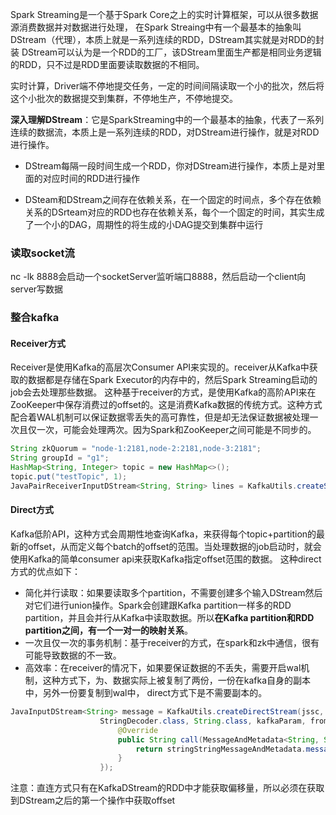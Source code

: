 Spark Streaming是一个基于Spark Core之上的实时计算框架，可以从很多数据源消费数据并对数据进行处理，
在Spark Streaing中有一个最基本的抽象叫DStream（代理），本质上就是一系列连续的RDD，DStream其实就是对RDD的封装
DStream可以认为是一个RDD的工厂，该DStream里面生产都是相同业务逻辑的RDD，只不过是RDD里面要读取数据的不相同。

实时计算，Driver端不停地提交任务，一定的时间间隔读取一个小的批次，然后将这个小批次的数据提交到集群，不停地生产，不停地提交。

**深入理解DStream**：它是SparkStreaming中的一个最基本的抽象，代表了一系列连续的数据流，本质上是一系列连续的RDD，对DStream进行操作，就是对RDD进行操作。

- DStream每隔一段时间生成一个RDD，你对DStream进行操作，本质上是对里面的对应时间的RDD进行操作

- DSteam和DStream之间存在依赖关系，在一个固定的时间点，多个存在依赖关系的DSrteam对应的RDD也存在依赖关系，每个一个固定的时间，其实生成了一个小的DAG，周期性的将生成的小DAG提交到集群中运行

### 读取socket流
nc -lk 8888会启动一个socketServer监听端口8888，然后启动一个client向server写数据

### 整合kafka
#### Receiver方式
Receiver是使用Kafka的高层次Consumer API来实现的。receiver从Kafka中获取的数据都是存储在Spark Executor的内存中的，然后Spark Streaming启动的job会去处理那些数据。
这种基于receiver的方式，是使用Kafka的高阶API来在ZooKeeper中保存消费过的offset的。这是消费Kafka数据的传统方式。这种方式配合着WAL机制可以保证数据零丢失的高可靠性，但是却无法保证数据被处理一次且仅一次，可能会处理两次。因为Spark和ZooKeeper之间可能是不同步的。
```java
String zkQuorum = "node-1:2181,node-2:2181,node-3:2181";
String groupId = "g1";
HashMap<String, Integer> topic = new HashMap<>();
topic.put("testTopic", 1);
JavaPairReceiverInputDStream<String, String> lines = KafkaUtils.createStream(jssc, zkQuorum, groupId, topic);
```
#### Direct方式
Kafka低阶API，这种方式会周期性地查询Kafka，来获得每个topic+partition的最新的offset，从而定义每个batch的offset的范围。当处理数据的job启动时，就会使用Kafka的简单consumer api来获取Kafka指定offset范围的数据。
这种direct方式的优点如下：
- 简化并行读取：如果要读取多个partition，不需要创建多个输入DStream然后对它们进行union操作。Spark会创建跟Kafka partition一样多的RDD partition，并且会并行从Kafka中读取数据。所以**在Kafka partition和RDD partition之间，有一个一对一的映射关系**。
- 一次且仅一次的事务机制：基于receiver的方式，在spark和zk中通信，很有可能导致数据的不一致。
- 高效率：在receiver的情况下，如果要保证数据的不丢失，需要开启wal机制，这种方式下，为、数据实际上被复制了两份，一份在kafka自身的副本中，另外一份要复制到wal中， direct方式下是不需要副本的。
```java
JavaInputDStream<String> message = KafkaUtils.createDirectStream(jssc, String.class, String.class, StringDecoder.class,
                    StringDecoder.class, String.class, kafkaParam, fromOffset, new Function<MessageAndMetadata<String, String>, String>() {
                        @Override
                        public String call(MessageAndMetadata<String, String> stringStringMessageAndMetadata) throws Exception {
                            return stringStringMessageAndMetadata.message();
                        }
                    });
```
注意：直连方式只有在KafkaDStream的RDD中才能获取偏移量，所以必须在获取到DStream之后的第一个操作中获取offset
